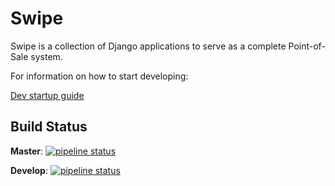 Swipe
=====

Swipe is a collection of Django applications to serve as a complete Point-of-Sale system.

For information on how to start developing:

[Dev startup guide](https://git.iapc.utwente.nl/swipe/swipe/wikis/quick-start-guide-for-developers)

Build Status
------------
**Master**: [![pipeline status](https://git.iapc.utwente.nl/swipe/swipe/badges/master/pipeline.svg)](https://git.iapc.utwente.nl/swipe/swipe/commits/master)


**Develop**: [![pipeline status](https://git.iapc.utwente.nl/swipe/swipe/badges/develop/pipeline.svg)](https://git.iapc.utwente.nl/swipe/swipe/commits/develop)